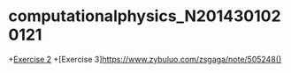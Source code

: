 # computationalphysics_N2014301020121
  +[Exercise 2](https://www.zybuluo.com/zsgaga/note/505248)
  +[Exercise 3]https://www.zybuluo.com/zsgaga/note/505248()
